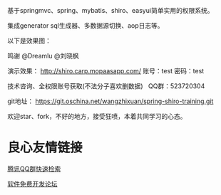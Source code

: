  
基于springmvc、spring、mybatis、shiro、easyui简单实用的权限系统。
 
 
集成generator sql生成器、多数据源切换、aop日志等。
 
 
以下是效果图：
 
 
 
 
 
 
 
 
 
 
 
 
 
 
 
 
 
鸣谢 @Dreamlu   @刘晓枫  &nbsp;
 
 
演示效果： http://shiro.carp.mopaasapp.com/  账号：test 密码：test
 
 
技术咨询、全权限账号获取(不法分子喜欢删数据) &nbsp; QQ群：523720304
 
 
git地址： https://git.oschina.net/wangzhixuan/spring-shiro-training.git &nbsp;
 
 
欢迎star、fork，不好的地方，接受狂喷，本着共同学习的心态。
 
 
  
 
 
  
 


 # 良心友情链接

[腾讯QQ群快速检索](http://u.720life.cn/s/8cf73f7c)

[软件免费开发论坛](http://u.720life.cn/s/bbb01dc0)